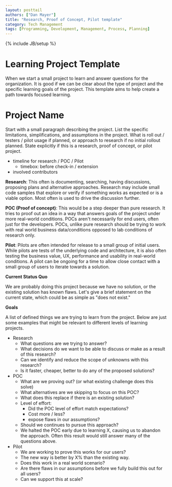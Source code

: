 ```yaml
---
layout: posttail
authors: ["Dan Mayer"]
title: "Research, Proof of Concept, Pilot template"
category: Tech Management
tags: [Programming, Development, Management, Process, Planning]
---
```

{% include JB/setup %}

# Learning Project Template

When we start a small project to learn and answer questions for the organization. It is good if we can be clear about the type of project and the specific learning goals of the project. This template aims to help create a path towards focused learning.

# Project Name

Start with a small paragraph describing the project. List the specific limitations, simplifications, and assumptions in the project. What is roll out / testers / pilot usage if planned, or approach to research if no initial rollout planned. State explicitly if this is a research, proof of concept, or pilot project.

* timeline for research / POC / Pilot
   * timebox: before check-in / extension
* involved contributors

__Research__: This often is documenting, searching, having discussions, proposing plans and alternative approaches. Research may include small code samples that explore or verify if something works as expected or is a viable option. Most often is used to drive the discussion further.

__POC (Proof of concept)__: This would be a step deeper than pure research. It tries to proof out an idea in a way that answers goals of the project under more real-world conditions. POCs aren't necessarily for end users, often just for the developers. POCs, unlike pure research should be trying to work with real world business data/conditions opposed to lab conditions of research only.

__Pilot__: Pilots are often intended for release to a small group of initial users. While pilots are tests of the underlying code and architecture, it is also often testing the business value, UX, performance and usability in real-world conditions. A pilot can be ongoing for a time to allow close contact with a small group of users to iterate towards a solution.

__Current Status Quo__

We are probably doing this project because we have no solution, or the existing solution has known flaws. Let's give a brief statement on the current state, which could be as simple as "does not exist."

__Goals__

A list of defined things we are trying to learn from the project. Below are just some examples that might be relevant to different levels of learning projects.

* Research
  * What questions are we trying to answer?
  * What decisions do we want to be able to discuss or make as a result of this research?
  * Can we identify and reduce the scope of unknowns with this research?
  * Is it faster, cheaper, better to do any of the proposed solutions?
* POC
  * What are we proving out? (or what existing challenge does this solve)
  * What alternatives are we skipping to focus on this POC?
  * What does this replace if there is an existing solution? 
  * Level of effort:
     * Did the POC level of effort match expectations?
     * Cost more / less?
     * expose flaws in our assumptions?
  * Should we continues to pursue this approach?
  * We halted the POC early due to learning X, causing us to abandon the approach. Often this result would still answer many of the questions above.
* Pilot
  * We are working to prove this works for our users? 
  * The new way is better by X% than the existing way.
  * Does this work in a real world scenario?
  * Are there flaws in our assumptions before we fully build this out for all users?
  * Can we support this at scale?